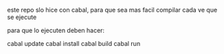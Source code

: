 este repo slo hice con cabal, para que sea mas facil compilar cada ve que se ejecute

para que lo ejecuten deben hacer:

cabal update
cabal install
cabal build
cabal run
